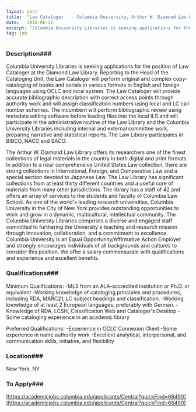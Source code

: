 ```yaml
---
layout: post
title:  "Law Cataloger   - Columbia University, Arthur W. Diamond Law Library"
date:   2018-06-11
excerpt: "Columbia University Libraries is seeking applications for the position of Law Cataloger at the Diamond Law Library. Reporting to the Head of the Cataloging Unit, the Law Cataloger will perform original and complex copy-cataloging of books and serials in various formats in English and foreign languages using OCLC and local..."
tag: job
---
```


### Description###

Columbia University Libraries is seeking applications for the position of Law Cataloger at the Diamond Law Library. 
Reporting to the Head of the Cataloging Unit, the Law Cataloger will perform original and complex copy-cataloging of books and serials in various formats in English and foreign languages using OCLC and local system. The Law Cataloger will provide accurate bibliographic description with correct access points through authority work and will assign classification numbers using local and LC call number schemes. The incumbent will perform bibliographic review using metadata editing software before loading files into the local ILS and will participate in the administrative routine of the Law Library and the Columbia University Libraries including internal and external committee work, preparing narrative and statistical reports. 
The Law Library participates in BIBCO, NACO and SACO. 

The Arthur W. Diamond Law Library offers its researchers one of the finest collections of legal materials in the country in both digital and print formats. In addition to a near comprehensive United States Law collection, there are strong collections in International, Foreign, and Comparative Law and a special section devoted to Japanese Law. The Law Library has significant collections from at least thirty different countries and a useful core of materials from many other jurisdictions. The library has a staff of 42 and offers an array of services to the students and faculty of Columbia Law School. 
As one of the world's leading research universities, Columbia University in the City of New York provides outstanding opportunities to work and grow in a dynamic, multicultural, intellectual community. The Columbia University Libraries comprises a diverse and engaged staff committed to furthering the University's teaching and research mission through innovation, collaboration, and a commitment to excellence. 
Columbia University is an Equal Opportunity/Affirmative Action Employer and strongly encourages individuals of all backgrounds and cultures to consider this position. 
We offer a salary commensurate with qualifications and experience and excellent benefits. 




### Qualifications###

Minimum Qualifications:
-MLS from an ALA-accredited institution or Ph.D. or equivalent 
-Working knowledge of cataloging principles and procedures, including RDA, MARC21, LC subject headings and classification. 
-Working knowledge of at least 2 European languages, preferably with German. 
-Knowledge of RDA, LCSH, Classification Web and Cataloger's Desktop 
-Some cataloging experience in an academic library  

Preferred Qualifications:
-Experience in OCLC Connexion Client 
-Some experience in name authority work 
-Excellent analytical, interpersonal, and communication skills, initiative, and flexibility  




### Location###

New York, NY




### To Apply###

[https://academicjobs.columbia.edu/applicants/Central?quickFind=66490](https://academicjobs.columbia.edu/applicants/Central?quickFind=66490)





